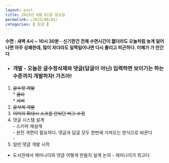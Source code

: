 ```yaml
---
layout: post
title: 2025년 6월 01일 일요일
permalink: /2025/06/01/
categories: [ 일상 ]
---
```

#### 수면 : 새벽 4시 ~ 10시 30분 - 신기한건 전체 수면시간이 짧더라도 오늘처럼 늦게 일어나면 아주 상쾌한데, 많이 자더라도 일찍일어나면 다시 졸리고 피곤하다. 이해가 가 안간다
* ### 개발 - 오늘은 글수정삭제와 댓글(답글이 아닌) 입력하면 보이기는 하는 수준까지 개발하자! 가즈아!
1. ~~글수정 개발~~<br>* ~~클라~~<br>* ~~서버~~
1. ~~글삭제 개발~~
1. ~~이미지 확대시 스크롤 안되던 버그 수정~~
1. 댓글 시스템 설계<br>- 스키마 재설계<br>- 완전 개편이 필요하다. 댓글과 답글 모두 한번에 가져오는 방식으로 바꾼다<br>- 
1. 일반 댓글 개발 시작
* 도서관에서 제미나이와 댓글 어떻게 만들지 설계 논의 - 제미나이가 최고다